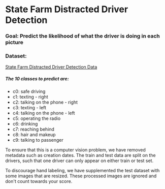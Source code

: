 # State Farm Distracted Driver Detection

### Goal: Predict the likelihood of what the driver is doing in each picture

### Dataset:
<a href= "https://www.kaggle.com/c/state-farm-distracted-driver-detection/data">State Farm Distracted Driver Detection Data</a>

##### The 10 classes to predict are:
  * c0: safe driving
  * c1: texting - right
  * c2: talking on the phone - right
  * c3: texting - left
  * c4: talking on the phone - left
  * c5: operating the radio
  * c6: drinking
  * c7: reaching behind
  * c8: hair and makeup
  * c9: talking to passenger

To ensure that this is a computer vision problem, we have removed metadata such as creation dates. The train and test data are split on the drivers, such that one driver can only appear on either train or test set. 

To discourage hand labeling, we have supplemented the test dataset with some images that are resized. These processed images are ignored and don't count towards your score.
